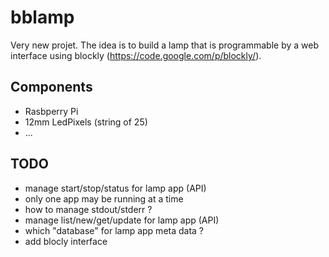 bblamp
======

Very new projet.
The idea is to build a lamp that is programmable by a web interface using blockly (https://code.google.com/p/blockly/).


Components
----------

* Rasbperry Pi
* 12mm LedPixels (string of 25)
* ...


TODO
----
* manage start/stop/status for lamp app (API)
 * only one app may be running at a time
 * how to manage stdout/stderr ?
* manage list/new/get/update for lamp app (API)
 * which "database" for lamp app meta data ?
* add blocly interface

